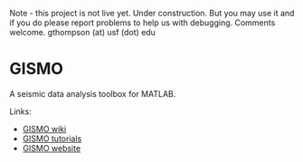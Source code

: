 Note - this project is not live yet. Under construction. But you may use it and if you do please report
problems to help us with debugging. Comments welcome.
gthompson (at) usf (dot) edu

# GISMO
A seismic data analysis toolbox for MATLAB. 

Links:
<ul>
<li><a href="http://github.com/giseislab/gismotools/wiki/">GISMO wiki</a></li>
<li><a href="http://github.com/giseislab/gismotools/wiki/Tutorials">GISMO tutorials</a></li>
<li><a href="http://geoscience-community-codes.github.io/GISMO/">GISMO website</a></li>
</ul>

